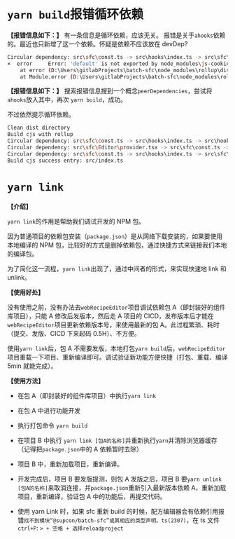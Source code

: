 # `yarn build`报错循环依赖

**【报错信息如下：】**
有一条信息是循环依赖，应该无关。
报错是关于`ahooks`依赖的。最近也只新增了这一个依赖。怀疑是依赖不应该放在 devDep?

```bash
Circular dependency: src\sfc\const.ts -> src\hooks\index.ts -> src\sfc\const.ts
×  error     Error: 'default' is not exported by node_modules\js-cookie\src\js.cookie.js, imported by node_modules\ahooks\es\useCookieState\index.js
    at error (D:\Users\gitlabProjects\batch-sfc\node_modules\rollup\dist\shared\rollup.js:5253:30)
    at Module.error (D:\Users\gitlabProjects\batch-sfc\node_modules\rollup\dist\shared\rollup.js:9821:16)
```

**【报错信息如下：】**
搜索报错信息搜到一个概念`peerDependencies`，尝试将`ahooks`放入其中，再次 `yarn build`，成功。

不过依然提示循环依赖。

```bash
Clean dist directory
Build cjs with rollup
Circular dependency: src\sfc\const.ts -> src\hooks\index.ts -> src\hooks\useData.tsx -> src\sfc\const.ts
Circular dependency: src\sfc\Editor\provider.tsx -> src\sfc\const.ts -> src\hooks\index.ts -> src\hooks\useData.tsx -> src\sfc\Editor\provider.tsx
Circular dependency: src\sfc\const.ts -> src\hooks\index.ts -> src\sfc\const.ts
Build cjs success entry: src/index.ts
```

# `yarn link`

**【介绍】**

`yarn link`的作用是帮助我们调试开发的 NPM 包。

因为普通项目的依赖包安装（`package.json`）是从网络下载安装的，如果要使用本地编译的 NPM 包，比较好的方式是删掉依赖包，通过快捷方式来链接我们本地的编译包。

为了简化这一流程，`yarn link`出现了，通过中间者的形式，来实现快速地 link 和 unlink。

**【使用好处】**

没有使用之前，没有办法去`webRecipeEditor`项目调试依赖包 A（即封装好的组件库项目），只能 A 修改后发版本，然后走 A 项目的 CICD，发布版本后才能在`webRecipeEditor`项目更新依赖版本号，来使用最新的包 A。此过程繁琐、耗时（提交、发版、CICD 下来起码 0.5H）、不方便。

使用`yarn link`后，包 A 不需要发版，本地打包`yarn build`后，`webRecipeEditor`项目重载一下项目、重新编译即可。调试验证新功能方便快捷（打包、重载、编译 5min 就能完成）。

**【使用方法】**

- 在包 A（即封装好的组件库项目）中执行`yarn link`
- 在包 A 中进行功能开发
- 执行打包命令 `yarn build`
- 在项目 B 中执行 `yarn link [包A的名称]`并重新执行`yarn`并清除浏览器缓存（记得把`package.json`中的 A 依赖暂时去除）
- 项目 B 中，重新加载项目，重新编译。
- 开发完成后，项目 B 要发版提测，则包 A 发版之后，项目 B 要`yarn unlink [包A的名称]`来取消连接，并`package.json`重新引入最新版本依赖 A，重新加载项目，重新编译，验证包 A 中的功能后，再提交代码。

- 使用 yarn Link 时，如果 sfc 重新 build 的时候，配方编辑器会有依赖引用报错`找不到模块“@supcon/batch-sfc”或其相应的类型声明。ts(2307)`，在 ts 文件`ctrl+P`: `> + 空格 + 选择reloadproject`
